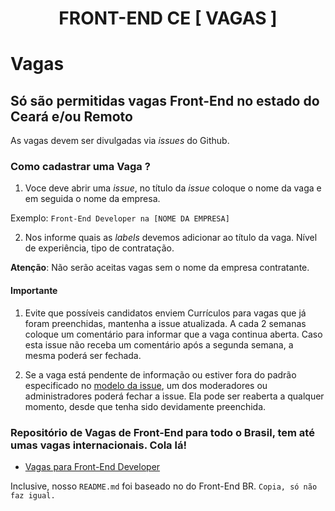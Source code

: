 <p align="center">
<!-- <img src="https://github.com/frontendbr/brand/blob/master/src/png/logo-600px--horizontal--color.png" width="400" alt="Front-end Brasil"> -->
</p>
<h1 align="center">FRONT-END CE [ VAGAS ]</h1>

# Vagas
## Só são permitidas vagas Front-End no estado do Ceará e/ou Remoto

As vagas devem ser divulgadas via _issues_ do Github.


### Como cadastrar uma Vaga ?

1. Voce deve abrir uma _issue_, no título da _issue_ coloque o nome da vaga e em seguida o nome da empresa.

Exemplo: ` Front-End Developer na [NOME DA EMPRESA] `

2. Nos informe quais as _labels_ devemos adicionar ao título da vaga. Nível de experiência, tipo de contratação.

**Atenção**: Não serão aceitas vagas sem o nome da empresa contratante.

#### Importante

1. Evite que possíveis candidatos enviem Currículos para vagas que já foram preenchidas, mantenha a issue atualizada. A cada 2 semanas coloque um comentário para informar que a vaga continua aberta. Caso esta issue não receba um comentário após a segunda semana, a mesma poderá ser fechada.

2. Se a vaga está pendente de informação ou estiver fora do padrão especificado no [modelo da issue](https://github.com/frontend-ce/vagas/blob/master/.github/ISSUE_TEMPLATE/custom.md), um dos moderadores ou administradores poderá fechar a issue. Ela pode ser reaberta a qualquer momento, desde que tenha sido devidamente preenchida.

<!-- Todas as oportunidades serão automaticamente compartilhadas no [@frontendbrvagas](https://twitter.com/frontendbrvagas). -->

### Repositório de Vagas de Front-End para todo o Brasil, tem até umas vagas internacionais. Cola lá!

- [Vagas para Front-End Developer](https://github.com/frontendbr/vagas)

Inclusive, nosso `README.md` foi baseado no do Front-End BR. `Copia, só não faz igual.`

<!-- ## Licença -->
<!-- 
[MIT](/LICENSE) &copy; FrontendBR -->

<!-- ## Repositórios da Front-End Brasil

- [Fórum](https://github.com/frontendbr/forum)
- [Eventos](https://github.com/frontendbr/eventos)
- [Vagas](https://github.com/frontendbr/vagas)
- [Doe um livro](https://github.com/frontendbr/doe-um-livro)
- [Poste mais!](https://github.com/frontendbr/poste-mais)
- [Open Source](https://github.com/frontendbr/open-source)
- [Front-End Week](https://github.com/frontendbr/frontendweek)
- [Sugestões](https://github.com/frontendbr/sugestoes)
- [Survey](https://github.com/frontendbr/survey) -->
